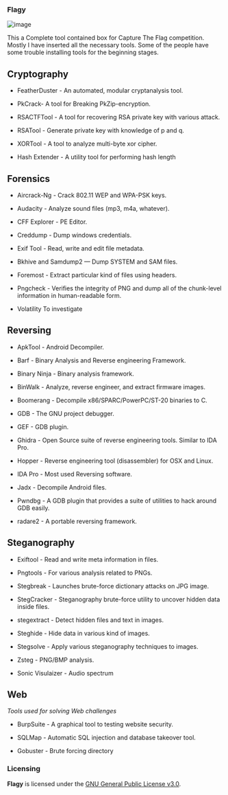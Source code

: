 ### Flagy
![image](https://user-images.githubusercontent.com/66105746/95692643-de311480-0c44-11eb-8820-d7371e6cc117.png)

This a Complete tool contained box for Capture The Flag competition. Mostly I have inserted all the necessary tools. Some of the people have some trouble installing tools for the beginning stages.

## Cryptography

- FeatherDuster - An automated, modular cryptanalysis tool.

- PkCrack- A tool for Breaking PkZip-encryption.

- RSACTFTool - A tool for recovering RSA private key with various attack.

- RSATool - Generate private key with knowledge of p and q.

- XORTool - A tool to analyze multi-byte xor cipher.
  
- Hash Extender - A utility tool for performing hash length

## Forensics

- Aircrack-Ng - Crack 802.11 WEP and WPA-PSK keys.
 
- Audacity - Analyze sound files (mp3, m4a, whatever).


- CFF Explorer - PE Editor.

- Creddump - Dump windows credentials.

- Exif Tool - Read, write and edit file metadata.

- Bkhive and Samdump2 — Dump SYSTEM and SAM files.

- Foremost - Extract particular kind of files using headers.
  
- Pngcheck - Verifies the integrity of PNG and dump all of the chunk-level information in human-readable form.

- Volatility To investigate 


## Reversing

- ApkTool - Android Decompiler.

- Barf - Binary Analysis and Reverse engineering Framework.

- Binary Ninja - Binary analysis framework.

- BinWalk - Analyze, reverse engineer, and extract firmware images.

- Boomerang - Decompile x86/SPARC/PowerPC/ST-20 binaries to C.

- GDB - The GNU project debugger.

- GEF - GDB plugin.

- Ghidra - Open Source suite of reverse engineering tools.  Similar to IDA Pro.

- Hopper - Reverse engineering tool (disassembler) for OSX and Linux.

- IDA Pro - Most used Reversing software.

- Jadx - Decompile Android files.

- Pwndbg - A GDB plugin that provides a suite of utilities to hack around GDB easily.

- radare2 - A portable reversing framework.

## Steganography



- Exiftool - Read and write meta information in files.

- Pngtools - For various analysis related to PNGs.
 
- Stegbreak - Launches brute-force dictionary attacks on JPG image.

- StegCracker - Steganography brute-force utility to uncover hidden data inside files.

- stegextract - Detect hidden files and text in images.

- Steghide - Hide data in various kind of images.

- Stegsolve - Apply various steganography techniques to images.

- Zsteg - PNG/BMP analysis.

- Sonic Visulaizer - Audio spectrum

## Web

*Tools used for solving Web challenges*

- BurpSuite - A graphical tool to testing website security.

- SQLMap - Automatic SQL injection and database takeover tool.

- Gobuster - Brute forcing directory

### Licensing

**Flagy** is licensed under the [GNU General Public License v3.0](LICENSE).
